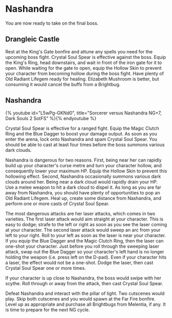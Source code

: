 # Nashandra

You are now ready to take on the final boss.

## Drangleic Castle

Rest at the King's Gate bonfire and attune any spells you need for the upcoming
boss fight. Crystal Soul Spear is effective against the boss. Equip the King's
Ring, head downstairs, and wait in front of the iron gate for it to open. While
waiting for the gate to open, equip the Hollow Skin to prevent your character
from becoming hollow during the boss fight. Have plenty of Old Radiant Lifegem
ready for healing. Elizabeth Mushroom is better, but consuming it would cancel
the buffs from a Brightbug.

## Nashandra

{% youtube id="L5wPg-GKNd0", title="Sorcerer versus Nashandra NG+7, Dark Souls 2 SotFS" %}{% endyoutube %}

Crystal Soul Spear is effective for a ranged fight. Equip the Magic Clutch Ring
and the Blue Dagger to boost your damage output. As soon as you enter the arena,
lock onto Nashandra and spam Crystal Soul Spear. You should be able to cast at
least four times before the boss summons various dark clouds.

Nashandra is dangerous for two reasons. First, being near her can rapidly build
up your character's curse metre and turn your character hollow, and consequently
lower your maximum HP. Equip the Hollow Skin to prevent this hollowing effect.
Second, Nashandra occasionally summons various dark clouds around her. Being
near a dark cloud would rapidly drain your HP. Use a melee weapon to hit a dark
cloud to dispel it. As long as you are far away from Nashandra, you should have
plenty of opportunities to pop an Old Radiant Lifegem. Heal up, create some
distance from Nashandra, and perform one or more casts of Crystal Soul Spear.

The most dangerous attacks are her laser attacks, which comes in two varieties.
The first laser attack would aim straight at your character. This is easy to
dodge; strafe to the left or right as soon as you see the laser coming at your
character. The second laser attack would sweep an arc from your left to your
right. Roll to your left as soon as the laser is near your character. If you
equip the Blue Dagger and the Magic Clutch Ring, then the laser can one-shot
your character. Just before you roll through the sweeping laser attack, swap out
the Blue Dagger so your character's left hand is no longer holding the weapon
(i.e. press left on the D-pad). Even if your character hits a laser, the effect
would not be a one-shot. Dodge the laser, then cast Crystal Soul Spear one or
more times.

If your character is up close to Nashandra, the boss would swipe with her
scythe. Roll through or away from the attack, then cast Crystal Soul Spear.

Defeat Nashandra and interact with the pillar of light. Two cutscenes would
play. Skip both cutscenes and you would spawn at the Far Fire bonfire. Level up
as appropriate and purchase all Brightbugs from Melentia, if any. It is time to
prepare for the next NG cycle.

